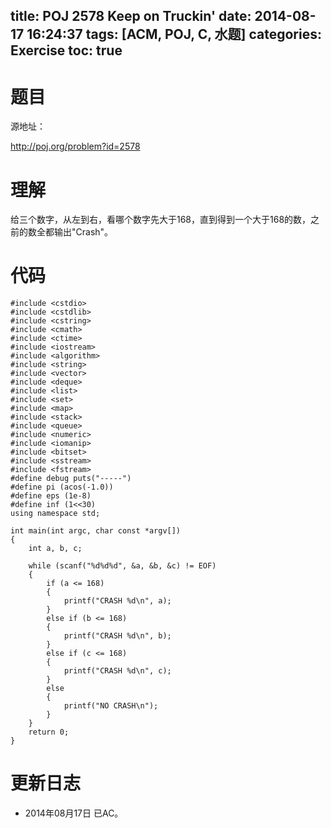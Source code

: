 title: POJ 2578 Keep on Truckin'
date: 2014-08-17 16:24:37
tags: [ACM, POJ, C, 水题]
categories: Exercise
toc: true
---
# 题目
源地址：

http://poj.org/problem?id=2578

# 理解
给三个数字，从左到右，看哪个数字先大于168，直到得到一个大于168的数，之前的数全都输出"Crash"。

<!-- more -->

# 代码
```
#include <cstdio>
#include <cstdlib>
#include <cstring>
#include <cmath>
#include <ctime>
#include <iostream>
#include <algorithm>
#include <string>
#include <vector>
#include <deque>
#include <list>
#include <set>
#include <map>
#include <stack>
#include <queue>
#include <numeric>
#include <iomanip>
#include <bitset>
#include <sstream>
#include <fstream>
#define debug puts("-----")
#define pi (acos(-1.0))
#define eps (1e-8)
#define inf (1<<30)
using namespace std;

int main(int argc, char const *argv[])
{
    int a, b, c;

    while (scanf("%d%d%d", &a, &b, &c) != EOF)
    {
        if (a <= 168)
        {
            printf("CRASH %d\n", a);
        }
        else if (b <= 168)
        {
            printf("CRASH %d\n", b);
        }
        else if (c <= 168)
        {
            printf("CRASH %d\n", c);
        }
        else
        {
            printf("NO CRASH\n");
        }
    }
    return 0;
}
```
# 更新日志
- 2014年08月17日 已AC。